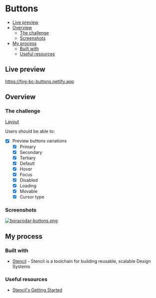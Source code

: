# Buttons

- [Live preview](#live-preview)
- [Overview](#overview)
  - [The challenge](#the-challenge)
  - [Screenshots](#screenshots)
- [My process](#my-process)
  - [Built with](#built-with)
  - [Useful resources](#useful-resources)

## Live preview

https://fog-bc-buttons.netlify.app

## Overview

### The challenge

[Layout](https://postimg.cc/HrG5VRW2)

Users should be able to:

- [x] Preview buttons variations
  - [x] Primary
  - [x] Secondary
  - [x] Tertiary
  - [x] Default
  - [x] Hover
  - [x] Focus
  - [x] Disabled
  - [x] Loading
  - [x] Movable
  - [x] Cursor type

### Screenshots

[![boracodar-buttons.png](https://i.postimg.cc/T3sJzHxh/boracodar-buttons.png)](https://postimg.cc/sMpWSmvR)

## My process

### Built with

- [Stencil](https://stenciljs.com) - Stencil is a toolchain for building reusable, scalable Design Systems

### Useful resources

- [Stencil's Getting Started](https://stenciljs.com/docs/getting-started)
